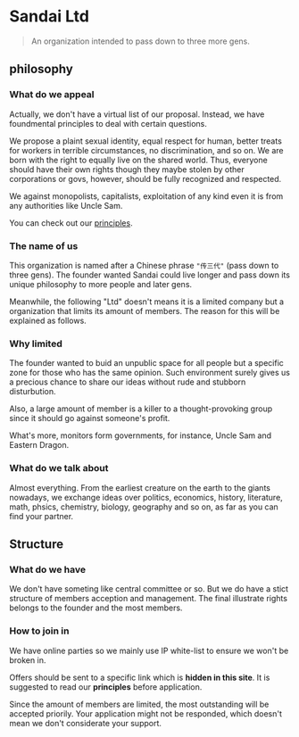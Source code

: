 # Sandai Ltd

> An organization intended to pass down to three more gens.

## philosophy

### What do we appeal

Actually, we don't have a virtual list of our proposal. Instead, we have foundmental principles to deal with certain questions.

We propose a plaint sexual identity, equal respect for human, better treats for workers in terrible circumstances, no discrimination, and so on. We are born with the right to equally live on the shared world. Thus, everyone should have their own rights though they maybe stolen by other corporations or govs, however, should be fully recognized and respected.

We against monopolists, capitalists, exploitation of any kind even it is from any authorities like Uncle Sam.

You can check out our [principles](/principles).
### The name of us

This organization is named after a Chinese phrase `"传三代"` (pass down to three gens). The founder wanted Sandai could live longer and pass down its unique philosophy to more people and later gens.

Meanwhile, the following "Ltd" doesn't means it is a limited company but a organization that limits its amount of members. The reason for this will be explained as follows.

### Why limited

The founder wanted to buid an unpublic space for all people but a specific zone for those who has the same opinion. Such environment surely gives us a precious chance to share our ideas without rude and stubborn disturbution.

Also, a large amount of member is a killer to a thought-provoking group since it should go against someone's profit. 

What's more, monitors form governments, for instance, Uncle Sam and Eastern Dragon.

### What do we talk about

Almost everything. From the earliest creature on the earth to the giants nowadays, we exchange ideas over politics, economics, history, literature, math, phsics, chemistry, biology, geography and so on, as far as you can find your partner.

## Structure

### What do we have

We don't have someting like central committee or so. But we do have a stict structure of members acception and management. The final illustrate rights belongs to the founder and the most members.

### How to join in

We have online parties so we mainly use IP white-list to ensure we won't be broken in.

Offers should be sent to a specific link which is **hidden in this site**. It is suggested to read our **principles** before application.

Since the amount of members are limited, the most outstanding will be accepted priorily. Your application might not be responded, which doesn't mean we don't considerate your support.
